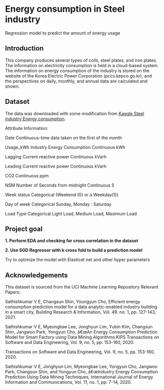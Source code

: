 # Energy consumption in Steel industry
Regression model to predict the amount of energy usage

##  Introduction

This company produces several types of coils, steel plates, and iron plates. The information on electricity consumption is held in a cloud-based system. The information on energy consumption of the industry is stored on the website of the Korea Electric Power Corporation (pccs.kepco.go.kr), and the perspectives on daily, monthly, and annual data are calculated and shown.

## Dataset
The data was downloaded with some modification from [Kaggle Steel industry Energy consumption](https://www.kaggle.com/datasets/csafrit2/steel-industry-energy-consumption/ "Kaggle link").

Attribute Information:

Date Continuous-time data taken on the first of the month

Usage_kWh Industry Energy Consumption Continuous kWh

Lagging Current reactive power Continuous kVarh

Leading Current reactive power Continuous kVarh

CO2 Continuous ppm

NSM Number of Seconds from midnight Continuous S

Week status Categorical (Weekend (0) or a Weekday(1))

Day of week Categorical Sunday, Monday : Saturday

Load Type Categorical Light Load, Medium Load, Maximum Load


## Project goal

**1. Perform EDA and checking for cross correlation in the dataset**

**2. Use SGD Regressor with k cross fold to build a prediction model**

Try to optimize the model with Elasticet net and  other hyper parameters


## Acknowledgements
This dataset is sourced from the UCI Machine Learning Repository
Relevant Papers:

Sathishkumar V E, Changsun Shin, Youngyun Cho, Efficient energy consumption prediction model for a data analytic-enabled industry building in a smart city, Building Research & Information, Vol. 49. no. 1, pp. 127-143, 2021.

Sathishkumar V E, Myeongbae Lee, Jonghyun Lim, Yubin Kim, Changsun Shin, Jangwoo Park, Yongyun Cho, â€œAn Energy Consumption Prediction Model for Smart Factory using Data Mining Algorithms KIPS Transactions on Software and Data Engineering, Vol. 9, no. 5, pp. 153-160, 2020.

Transactions on Software and Data Engineering, Vol. 9, no. 5, pp. 153-160, 2020.

Sathishkumar V E, Jonghyun Lim, Myeongbae Lee, Yongyun Cho, Jangwoo Park, Changsun Shin, and Yongyun Cho, â€œIndustry Energy Consumption Prediction Using Data Mining Techniques, International Journal of Energy Information and Communications, Vol. 11, no. 1, pp. 7-14, 2020.

